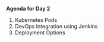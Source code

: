 **Agenda for Day 2**

 1. Kubernetes Pods
 2. DevOps Integration using Jenkins
 3. Deployment Options
